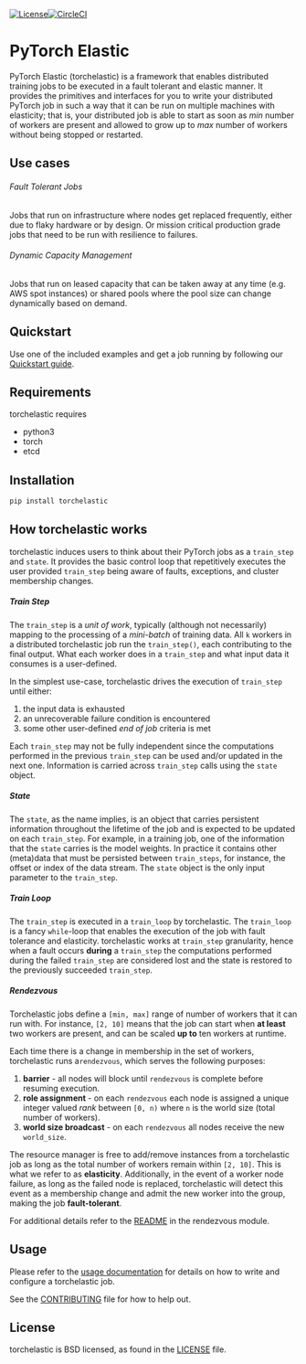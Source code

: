 [![License](https://img.shields.io/badge/License-BSD%203--Clause-blue.svg)](LICENSE)[![CircleCI](https://circleci.com/gh/pytorch/elastic.svg?style=svg&circle-token=9bea46e94adbe2f3e0fb2d4054b1b655f2e208c2)](https://circleci.com/gh/pytorch/elastic)

# PyTorch Elastic
PyTorch Elastic (torchelastic) is a framework that enables distributed training jobs to be executed
in a fault tolerant and elastic manner. It provides the primitives and interfaces
for you to write your distributed PyTorch job in such a way that it can be run on 
multiple machines with elasticity; that is, 
your distributed job is able to start as soon as *min* number of workers are 
present and allowed to grow up to *max* number of workers without being stopped
or restarted. 

## Use cases
###### Fault Tolerant Jobs
Jobs that run on infrastructure where nodes get replaced frequently, either due
to flaky hardware or by design. Or mission critical production grade jobs that
need to be run with resilience to failures.

###### Dynamic Capacity Management
Jobs that run on leased capacity that can be taken away at any time (e.g. AWS
spot instances) or shared pools where the pool size can change dynamically
based on demand.

## Quickstart
Use one of the included examples and get a job running by following our [Quickstart 
guide](aws/README.md).

## Requirements
torchelastic requires
* python3
* torch
* etcd

## Installation
```bash
pip install torchelastic
```

## How torchelastic works

torchelastic induces users to think about their PyTorch jobs as a `train_step` and `state`.
It provides the basic control loop that repetitively executes the user provided
`train_step` being aware of faults, exceptions, and cluster membership changes.

##### Train Step

The `train_step` is a *unit of work*, typically (although not necessarily) 
mapping to the processing of a *mini-batch* of training data. All `k` workers
in a distributed torchelastic job run the `train_step()`, each contributing
to the final output. What each worker does in a `train_step` and what input
data it consumes is a user-defined.

In the simplest use-case, torchelastic drives the execution of `train_step` until 
either:

1. the input data is exhausted
2. an unrecoverable failure condition is encountered
3. some other user-defined *end of job* criteria is met

Each `train_step` may not be fully independent since the computations performed
in the previous `train_step` can be used and/or updated in the next one.
    Information is carried across `train_step` calls using the `state` object.

##### State
The `state`, as the name implies, is an object that carries
persistent information throughout the lifetime of the job and is expected to be
updated on each `train_step`. For example, in a training job, one of the
information that the `state` carries is the model weights.
In practice it contains other (meta)data that must be persisted between 
`train_steps`, for instance, the offset or index of the data stream. The `state`
object is the only input parameter to the `train_step`.

##### Train Loop
The `train_step` is executed in a `train_loop` by torchelastic. The `train_loop`
is a fancy `while`-loop that enables the execution of the job with 
fault tolerance and elasticity. torchelastic works at `train_step` granularity,
hence when a fault occurs **during** a `train_step` the computations performed during
the failed `train_step` are considered lost and the state is restored to the previously
succeeded `train_step`.

##### Rendezvous
Torchelastic jobs define a `[min, max]` range of number of workers that it can 
run with. For instance, `[2, 10]` means that the job can start when 
**at least** two workers are present, and can be scaled **up to** ten workers
at runtime. 

Each time there is a change in membership in the set of workers, 
torchelastic runs a`rendezvous`, which serves the following purposes:

1. **barrier** - all nodes will block until `rendezvous` is complete before resuming execution.
2. **role assignment** - on each `rendezvous` each node is assigned a unique integer valued *rank* between `[0, n)` where `n` is the world size  (total number of workers).
3. **world size broadcast** - on each `rendezvous` all nodes receive the new `world_size`. 

The resource manager is free to add/remove instances from a torchelastic job as 
long as the total number of workers remain within `[2, 10]`. This is what we
refer to as **elasticity**. Additionally, in the event of a worker node failure,
as long as the failed node is replaced, torchelastic will detect this event as
a membership change and admit the new worker into the group, making the job
**fault-tolerant**.
 

For additional details refer to the [README](torchelastic/rendezvous/README.md)
in the rendezvous module.

## Usage
Please refer to the [usage documentation](USAGE.md) for details on how to write
and configure a torchelastic job.

See the [CONTRIBUTING](CONTRIBUTING.md) file for how to help out.

## License
torchelastic is BSD licensed, as found in the [LICENSE](LICENSE) file.
